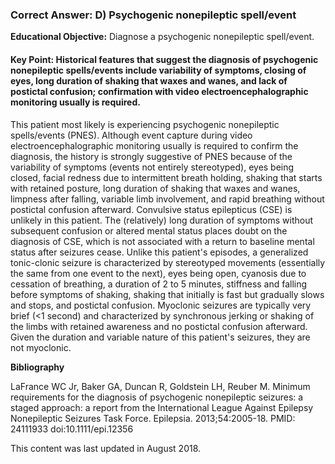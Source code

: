 
### Correct Answer: D) Psychogenic nonepileptic spell/event 

**Educational Objective:** Diagnose a psychogenic nonepileptic spell/event.

#### **Key Point:** Historical features that suggest the diagnosis of psychogenic nonepileptic spells/events include variability of symptoms, closing of eyes, long duration of shaking that waxes and wanes, and lack of postictal confusion; confirmation with video electroencephalographic monitoring usually is required.

This patient most likely is experiencing psychogenic nonepileptic spells/events (PNES). Although event capture during video electroencephalographic monitoring usually is required to confirm the diagnosis, the history is strongly suggestive of PNES because of the variability of symptoms (events not entirely stereotyped), eyes being closed, facial redness due to intermittent breath holding, shaking that starts with retained posture, long duration of shaking that waxes and wanes, limpness after falling, variable limb involvement, and rapid breathing without postictal confusion afterward.
Convulsive status epilepticus (CSE) is unlikely in this patient. The (relatively) long duration of symptoms without subsequent confusion or altered mental status places doubt on the diagnosis of CSE, which is not associated with a return to baseline mental status after seizures cease.
Unlike this patient's episodes, a generalized tonic-clonic seizure is characterized by stereotyped movements (essentially the same from one event to the next), eyes being open, cyanosis due to cessation of breathing, a duration of 2 to 5 minutes, stiffness and falling before symptoms of shaking, shaking that initially is fast but gradually slows and stops, and postictal confusion.
Myoclonic seizures are typically very brief (<1 second) and characterized by synchronous jerking or shaking of the limbs with retained awareness and no postictal confusion afterward. Given the duration and variable nature of this patient's seizures, they are not myoclonic.

**Bibliography**

LaFrance WC Jr, Baker GA, Duncan R, Goldstein LH, Reuber M. Minimum requirements for the diagnosis of psychogenic nonepileptic seizures: a staged approach: a report from the International League Against Epilepsy Nonepileptic Seizures Task Force. Epilepsia. 2013;54:2005-18. PMID: 24111933 doi:10.1111/epi.12356

This content was last updated in August 2018.